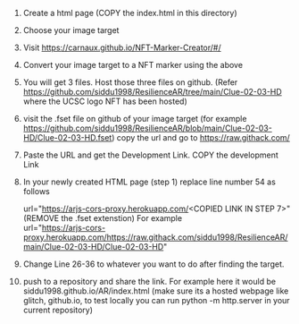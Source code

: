 1. Create a html page (COPY the index.html in this directory)

2.  Choose your image target

3. Visit https://carnaux.github.io/NFT-Marker-Creator/#/

4. Convert your image target to a NFT marker using the above

5. You will get 3 files. Host those three files on github. (Refer https://github.com/siddu1998/ResilienceAR/tree/main/Clue-02-03-HD   where the UCSC logo NFT has been hosted)

6. visit the .fset file on github of your image target (for example https://github.com/siddu1998/ResilienceAR/blob/main/Clue-02-03-HD/Clue-02-03-HD.fset) copy the url and go to https://raw.githack.com/ 

7. Paste the URL and get the Development Link. COPY the development Link

8. In your newly created HTML page (step 1) replace line number 54 as follows

      url="https://arjs-cors-proxy.herokuapp.com/<COPIED LINK IN STEP 7>" (REMOVE the .fset extenstion)
      For example       
      url="https://arjs-cors-proxy.herokuapp.com/https://raw.githack.com/siddu1998/ResilienceAR/main/Clue-02-03-HD/Clue-02-03-HD"


9. Change Line 26-36 to whatever you want to do after finding the target. 

10. push to a repository and share the link. For example here it would be siddu1998.github.io/AR/index.html (make sure its a hosted webpage like glitch, github.io, to test locally you can run python -m http.server in your current repository)

